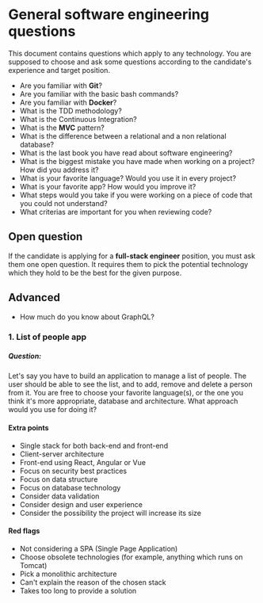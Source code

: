 # General software engineering questions

This document contains questions which apply to any technology. You are supposed to choose and ask some questions according to the candidate's experience and target position.

- Are you familiar with **Git**?
- Are you familiar with the basic bash commands?
- Are you familiar with **Docker**?
- What is the TDD methodology?
- What is the Continuous Integration?
- What is the **MVC** pattern?
- What is the difference between a relational and a non relational database?
- What is the last book you have read about software engineering?
- What is the biggest mistake you have made when working on a project? How did you address it?
- What is your favorite language? Would you use it in every project?
- What is your favorite app? How would you improve it?
- What steps would you take if you were working on a piece of code that you could not understand?
- What criterias are important for you when reviewing code?

## Open question

If the candidate is applying for a **full-stack engineer** position, you must ask them one open question. It requires them to pick the potential technology which they hold to be the best for the given purpose.

## Advanced

- How much do you know about GraphQL?

### 1. List of people app

##### Question:

Let's say you have to build an application to manage a list of people. The user should be able to see the list, and to add, remove and delete a person from it. You are free to choose your favorite language(s), or the one you think it's more appropriate, database and architecture. What approach would you use for doing it?

#### Extra points

- Single stack for both back-end and front-end
- Client-server architecture
- Front-end using React, Angular or Vue
- Focus on security best practices
- Focus on data structure
- Focus on database technology
- Consider data validation
- Consider design and user experience
- Consider the possibility the project will increase its size

#### Red flags

- Not considering a SPA (Single Page Application)
- Choose obsolete technologies (for example, anything which runs on Tomcat)
- Pick a monolithic architecture
- Can't explain the reason of the chosen stack
- Takes too long to provide a solution
